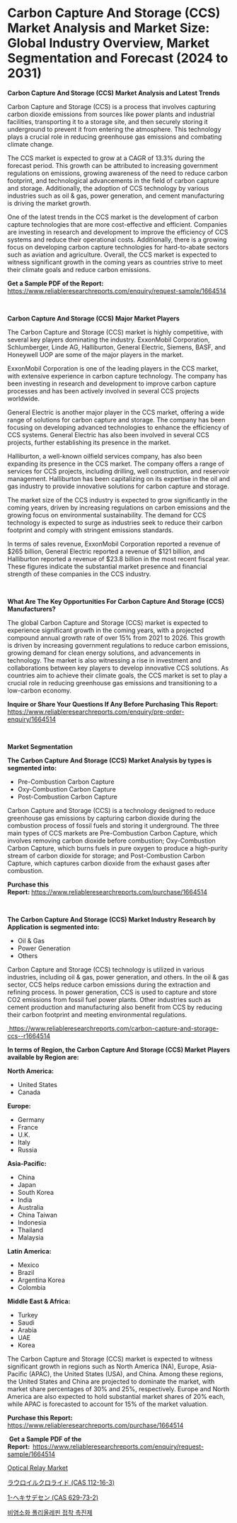 <p><h1>Carbon Capture And Storage (CCS) Market Analysis and Market Size: Global Industry Overview, Market Segmentation and Forecast (2024 to 2031)</h1></p><p><strong>Carbon Capture And Storage (CCS) Market Analysis and Latest Trends</strong></p>
<p><p>Carbon Capture and Storage (CCS) is a process that involves capturing carbon dioxide emissions from sources like power plants and industrial facilities, transporting it to a storage site, and then securely storing it underground to prevent it from entering the atmosphere. This technology plays a crucial role in reducing greenhouse gas emissions and combating climate change.</p><p>The CCS market is expected to grow at a CAGR of 13.3% during the forecast period. This growth can be attributed to increasing government regulations on emissions, growing awareness of the need to reduce carbon footprint, and technological advancements in the field of carbon capture and storage. Additionally, the adoption of CCS technology by various industries such as oil & gas, power generation, and cement manufacturing is driving the market growth.</p><p>One of the latest trends in the CCS market is the development of carbon capture technologies that are more cost-effective and efficient. Companies are investing in research and development to improve the efficiency of CCS systems and reduce their operational costs. Additionally, there is a growing focus on developing carbon capture technologies for hard-to-abate sectors such as aviation and agriculture. Overall, the CCS market is expected to witness significant growth in the coming years as countries strive to meet their climate goals and reduce carbon emissions.</p></p>
<p><strong>Get a Sample PDF of the Report:&nbsp;</strong> <a href="https://www.reliableresearchreports.com/enquiry/request-sample/1664514">https://www.reliableresearchreports.com/enquiry/request-sample/1664514</a></p>
<p>&nbsp;</p>
<p><strong>Carbon Capture And Storage (CCS) Major Market Players</strong></p>
<p><p>The Carbon Capture and Storage (CCS) market is highly competitive, with several key players dominating the industry. ExxonMobil Corporation, Schlumberger, Linde AG, Halliburton, General Electric, Siemens, BASF, and Honeywell UOP are some of the major players in the market. </p><p>ExxonMobil Corporation is one of the leading players in the CCS market, with extensive experience in carbon capture technology. The company has been investing in research and development to improve carbon capture processes and has been actively involved in several CCS projects worldwide. </p><p>General Electric is another major player in the CCS market, offering a wide range of solutions for carbon capture and storage. The company has been focusing on developing advanced technologies to enhance the efficiency of CCS systems. General Electric has also been involved in several CCS projects, further establishing its presence in the market. </p><p>Halliburton, a well-known oilfield services company, has also been expanding its presence in the CCS market. The company offers a range of services for CCS projects, including drilling, well construction, and reservoir management. Halliburton has been capitalizing on its expertise in the oil and gas industry to provide innovative solutions for carbon capture and storage. </p><p>The market size of the CCS industry is expected to grow significantly in the coming years, driven by increasing regulations on carbon emissions and the growing focus on environmental sustainability. The demand for CCS technology is expected to surge as industries seek to reduce their carbon footprint and comply with stringent emissions standards. </p><p>In terms of sales revenue, ExxonMobil Corporation reported a revenue of $265 billion, General Electric reported a revenue of $121 billion, and Halliburton reported a revenue of $23.8 billion in the most recent fiscal year. These figures indicate the substantial market presence and financial strength of these companies in the CCS industry.</p></p>
<p>&nbsp;</p>
<p><strong>What Are The Key Opportunities For Carbon Capture And Storage (CCS) Manufacturers?</strong></p>
<p><p>The global Carbon Capture and Storage (CCS) market is expected to experience significant growth in the coming years, with a projected compound annual growth rate of over 15% from 2021 to 2026. This growth is driven by increasing government regulations to reduce carbon emissions, growing demand for clean energy solutions, and advancements in technology. The market is also witnessing a rise in investment and collaborations between key players to develop innovative CCS solutions. As countries aim to achieve their climate goals, the CCS market is set to play a crucial role in reducing greenhouse gas emissions and transitioning to a low-carbon economy.</p></p>
<p><strong>Inquire or Share Your Questions If Any Before Purchasing This Report:</strong> <a href="https://www.reliableresearchreports.com/enquiry/pre-order-enquiry/1664514">https://www.reliableresearchreports.com/enquiry/pre-order-enquiry/1664514</a></p>
<p>&nbsp;</p>
<p><strong>Market Segmentation</strong></p>
<p><strong>The Carbon Capture And Storage (CCS) Market Analysis by types is segmented into:</strong></p>
<p><ul><li>Pre-Combustion Carbon Capture</li><li>Oxy-Combustion Carbon Capture</li><li>Post-Combustion Carbon Capture</li></ul></p>
<p><p>Carbon Capture and Storage (CCS) is a technology designed to reduce greenhouse gas emissions by capturing carbon dioxide during the combustion process of fossil fuels and storing it underground. The three main types of CCS markets are Pre-Combustion Carbon Capture, which involves removing carbon dioxide before combustion; Oxy-Combustion Carbon Capture, which burns fuels in pure oxygen to produce a high-purity stream of carbon dioxide for storage; and Post-Combustion Carbon Capture, which captures carbon dioxide from the exhaust gases after combustion.</p></p>
<p><strong>Purchase this Report:&nbsp;</strong><a href="https://www.reliableresearchreports.com/purchase/1664514">https://www.reliableresearchreports.com/purchase/1664514</a></p>
<p>&nbsp;</p>
<p><strong>The Carbon Capture And Storage (CCS) Market Industry Research by Application is segmented into:</strong></p>
<p><ul><li>Oil & Gas</li><li>Power Generation</li><li>Others</li></ul></p>
<p><p>Carbon Capture and Storage (CCS) technology is utilized in various industries, including oil & gas, power generation, and others. In the oil & gas sector, CCS helps reduce carbon emissions during the extraction and refining process. In power generation, CCS is used to capture and store CO2 emissions from fossil fuel power plants. Other industries such as cement production and manufacturing also benefit from CCS by reducing their carbon footprint and meeting environmental regulations.</p></p>
<p><a href="https://www.reliableresearchreports.com/carbon-capture-and-storage-ccs--r1664514">&nbsp;https://www.reliableresearchreports.com/carbon-capture-and-storage-ccs--r1664514</a></p>
<p><strong>In terms of Region, the Carbon Capture And Storage (CCS) Market Players available by Region are:</strong></p>
<p>
    <p> <strong> North America: </strong>
        <ul>
            <li>United States</li>
            <li>Canada</li>
        </ul>
        </p> 
    <p> <strong> Europe: </strong>
        <ul>
            <li>Germany</li>
            <li>France</li>
            <li>U.K.</li>
            <li>Italy</li>
            <li>Russia</li>
        </ul>
        </p> 
    <p> <strong> Asia-Pacific: </strong>
        <ul>
            <li>China</li>
            <li>Japan</li>
            <li>South Korea</li>
            <li>India</li>
            <li>Australia</li>
            <li>China Taiwan</li>
            <li>Indonesia</li>
            <li>Thailand</li>
            <li>Malaysia</li>
        </ul>
        </p> 
    <p> <strong> Latin America: </strong>
        <ul>
            <li>Mexico</li>
            <li>Brazil</li>
            <li>Argentina Korea</li>
            <li>Colombia</li>
        </ul>
        </p> 
    <p> <strong> Middle East & Africa: </strong>
        <ul>
            <li>Turkey</li>
            <li>Saudi</li>
            <li>Arabia</li>
            <li>UAE</li>
            <li>Korea</li>
        </ul>
    </p>
    </p>
<p><p>The Carbon Capture and Storage (CCS) market is expected to witness significant growth in regions such as North America (NA), Europe, Asia-Pacific (APAC), the United States (USA), and China. Among these regions, the United States and China are projected to dominate the market, with market share percentages of 30% and 25%, respectively. Europe and North America are also expected to hold substantial market shares of 20% each, while APAC is forecasted to account for 15% of the market valuation.</p></p>
<p><strong>Purchase this Report: </strong><a href="https://www.reliableresearchreports.com/purchase/1664514">https://www.reliableresearchreports.com/purchase/1664514</a></p>
<p>&nbsp;<strong>Get a Sample PDF of the Report:&nbsp;&nbsp;</strong><a href="https://www.reliableresearchreports.com/enquiry/request-sample/1664514">https://www.reliableresearchreports.com/enquiry/request-sample/1664514</a></p>
<p><strong></strong></p>
<p><p><a href="https://issuu.com/reportprime-2/docs/optical-relay-market-size-2030.pptx">Optical Relay Market</a></p><p><a href="https://github.com/MosesSpinka1914/Market-Research-Report-List-1/blob/main/775598596788.md">ラウロイルクロライド (CAS 112-16-3)</a></p><p><a href="https://github.com/RudyBoyer2017/Market-Research-Report-List-1/blob/main/616481596789.md">1-ヘキサデセン (CAS 629-73-2)</a></p><p><a href="https://github.com/alfitoms13/Market-Research-Report-List-1/blob/main/519826588402.md">비염소화 폴리올레핀 접착 촉진제</a></p></p>